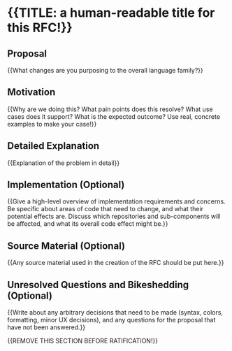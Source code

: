 # {{TITLE: a human-readable title for this RFC!}}

## Proposal

{{What changes are you purposing to the overall language family?}}

## Motivation

{{Why are we doing this? What pain points does this resolve? What use cases does it support? What is the expected outcome? Use real, concrete examples to make your case!}}

## Detailed Explanation
{{Explanation of the problem in detail}}

## Implementation (Optional)

{{Give a high-level overview of implementation requirements and concerns. Be specific about areas of code that need to change, and what their potential effects are. Discuss which repositories and sub-components will be affected, and what its overall code effect might be.}}

## Source Material (Optional)

{{Any source material used in the creation of the RFC should be put here.}}

## Unresolved Questions and Bikeshedding (Optional)

{{Write about any arbitrary decisions that need to be made (syntax, colors, formatting, minor UX decisions), and any questions for the proposal that have not been answered.}}

{{REMOVE THIS SECTION BEFORE RATIFICATION!}}
